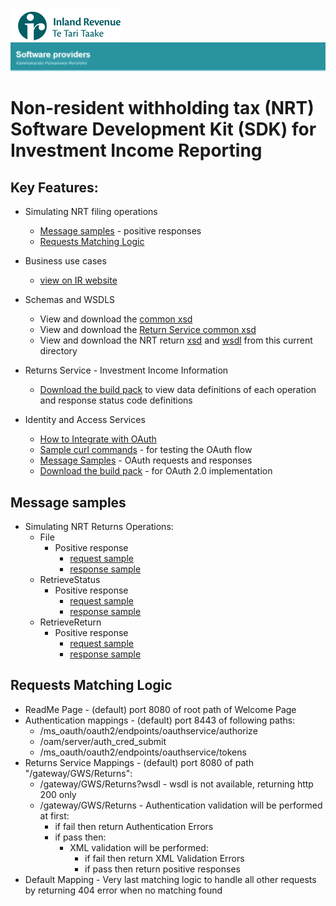 ![IRD logo](../../Images/IRlogo.gif)
![Software Dev](../../Images/SoftwareDev.png)

Non-resident withholding tax (NRT) Software Development Kit (SDK) for Investment Income Reporting
=======================================

Key Features:
-------------

- Simulating NRT filing operations
    - [Message samples](#message-samples) - positive responses
	- [Requests Matching Logic](#requests-matching-logic)
	
- Business use cases
	- [view on IR website](https://www.ird.govt.nz/resources/xxx/III-NRT-business-use-cases-worked-examples.pdf)
	
- Schemas and WSDLS
	- View and download the [common xsd](../Schema%20-%20Common%20III/)
	- View and download the [Return Service common xsd](../Service%20-%20Return%20III/Latest/)
	- View and download the NRT return [xsd](ReturnNRT.v0.xsd) and [wsdl](NRTDevWsdl.wsdl) from this current directory
	
- Returns Service - Investment Income Information 
	- [Download the build pack](../../Service%20-%20Return/Latest/Gateway%20Services%20Build%20Pack%20-%20Return%20Service%20-%20III.pdf) to view data definitions of each operation and response status code definitions
	
- Identity and Access Services
	- [How to Integrate with OAuth](../../Service%20-%20Identity%20and%20Access/Latest/OAuth%20Authentication%20-%20How%20to%20Integrate.md)
	- [Sample curl commands](../../Service%20-%20Identity%20and%20Access/Latest/OAuth%20Authentication%20-%20How%20to%20Integrate.md) - for testing the OAuth flow
	- [Message Samples](../../Service%20-%20Identity%20and%20Access/Latest/) - OAuth requests and responses
	- [Download the build pack](../../Service%20-%20Identity%20and%20Access/Latest/Build%20pack%20-%20Identity%20and%20Access%20Services.pdf) - for OAuth 2.0 implementation   

Message samples
-----------------

- Simulating NRT Returns Operations:
    - File
        - Positive response
            - [request sample](sample%20messages/NRTFileRequest.xml)
            - [response sample](sample%20messages/body-nrt-returnfile-response.xml)
    - RetrieveStatus
        - Positive response
            - [request sample](sample%20messages/body-nrt-returnstatus-request.xml)
            - [response sample](sample%20messages/body-nrt-returnstatus-response.xml)
    - RetrieveReturn
        - Positive response
            - [request sample](sample%20messages/NRTRetrieveReturnRequest.xml)
            - [response sample](sample%20messages/body-nrt-retrievereturn-response.xml)

            
Requests Matching Logic
-----------------------

- ReadMe Page - (default) port 8080 of root path of Welcome Page
- Authentication mappings - (default) port 8443 of following paths:
    - /ms_oauth/oauth2/endpoints/oauthservice/authorize
    - /oam/server/auth_cred_submit
    - /ms_oauth/oauth2/endpoints/oauthservice/tokens
- Returns Service Mappings - (default) port 8080 of path "/gateway/GWS/Returns":
    - /gateway/GWS/Returns?wsdl - wsdl is not available, returning http 200 only
    - /gateway/GWS/Returns - Authentication validation will be performed at first:
        - if fail then return Authentication Errors
        - if pass then:
            - XML validation will be performed:
                - if fail then return XML Validation Errors
                - if pass then return positive responses
- Default Mapping - Very last matching logic to handle all other requests by returning 404 error when no matching found